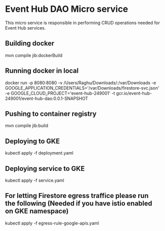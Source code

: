 # Event Hub DAO Micro service
This micro service is responsible in performing CRUD operations needed for Event Hub services.

## Building docker
 mvn compile jib:dockerBuild

## Running docker in local
docker run -p 8080:8080 -v /Users/Raghu/Downloads/:/var/Downloads -e GOOGLE_APPLICATION_CREDENTIALS='/var/Downloads/firestore-svc.json' -e GOOGLE_CLOUD_PROJECT='event-hub-249001' -t gcr.io/event-hub-249001/event-hub-dao:0.0.1-SNAPSHOT

## Pushing to container registry
mvn compile jib:build

## Deploying to GKE
kubectl apply -f deployment.yaml

## Deploying service to GKE
kubectl apply -f service.yaml

## For letting Firestore egress traffice please run the following (Needed if you have istio enabled on GKE namespace)
kubectl apply -f egress-rule-google-apis.yaml
